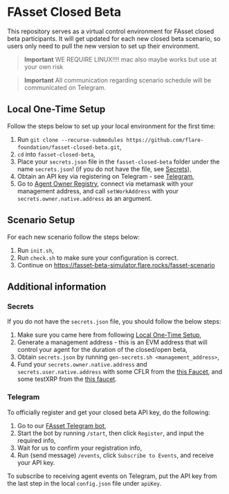 # FAsset Closed Beta

This repository serves as a virtual control environment for FAsset closed beta participants.
It will get updated for each new closed beta scenario, so users only need to pull the new version to set up their environment.

> **Important**
> WE REQUIRE LINUX!!!! mac also maybe works but use at your own risk

> **Important**
> All communication regarding scenario schedule will be communicated on Telegram.

## Local One-Time Setup

Follow the steps below to set up your local environment for the first time:
1. Run `git clone --recurse-submodules https://github.com/flare-foundation/fasset-closed-beta.git`,
1. `cd` into `fasset-closed-beta`,
1. Place your `secrets.json` file in the `fasset-closed-beta` folder under the name `secrets.json`! (if you do not have the file, see [Secrets](#secrets)),
1. Obtain an API key via registering on Telegram - see [Telegram](#telegram),
1. Go to [Agent Owner Registry](https://coston-explorer.flare.network/address/0x746cBEAa5F4CAB057f70e10c2001b3137Ac223B7/write-contract#address-tabs), connect via metamask with your management address, and call `setWorkAddress` with your `secrets.owner.native.address` as an argument.

## Scenario Setup

For each new scenario follow the steps below:
1. Run `init.sh`,
1. Run `check.sh` to make sure your configuration is correct.
1. Continue on https://fasset-beta-simulator.flare.rocks/fasset-scenario

## Additional information

### Secrets

If you do not have the `secrets.json` file, you should follow the below steps:
1. Make sure you came here from following [Local One-Time Setup](#local-one-time-setup),
1. Generate a management address - this is an EVM address that will control your agent for the duration of the closed/open beta,
1. Obtain `secrets.json` by running `gen-secrets.sh <management_address>`,
1. Fund your `secrets.owner.native.address` and `secrets.user.native.address` with some CFLR from the [this Faucet](https://faucet.flare.network/), and some testXRP from the [this faucet](https://faucet.tequ.dev/).

### Telegram

To officially register and get your closed beta API key, do the following:
1. Go to our [FAsset Telegram bot](https://t.me/FlareFAssets_ClosedBetaBot),
1. Start the bot by running `/start`, then click `Register`, and input the required info,
1. Wait for us to confirm your registration info,
1. Run (send message) `/events`, click `Subscribe to Events`, and receive your API key.

To subscribe to receiving agent events on Telegram, put the API key from the last step in the local `config.json` file under `apiKey`.